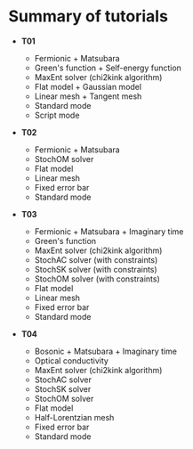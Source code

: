 # Summary of tutorials

* **T01**
    * Fermionic + Matsubara
    * Green's function + Self-energy function
    * MaxEnt solver (chi2kink algorithm)
    * Flat model + Gaussian model
    * Linear mesh + Tangent mesh
    * Standard mode
    * Script mode

* **T02**
    * Fermionic + Matsubara
    * StochOM solver
    * Flat model
    * Linear mesh
    * Fixed error bar
    * Standard mode

* **T03**
    * Fermionic + Matsubara + Imaginary time
    * Green's function
    * MaxEnt solver (chi2kink algorithm)
    * StochAC solver (with constraints)
    * StochSK solver (with constraints)
    * StochOM solver (with constraints)
    * Flat model
    * Linear mesh
    * Fixed error bar
    * Standard mode

* **T04**
    * Bosonic + Matsubara + Imaginary time
    * Optical conductivity
    * MaxEnt solver (chi2kink algorithm)
    * StochAC solver
    * StochSK solver
    * StochOM solver
    * Flat model
    * Half-Lorentzian mesh
    * Fixed error bar
    * Standard mode

